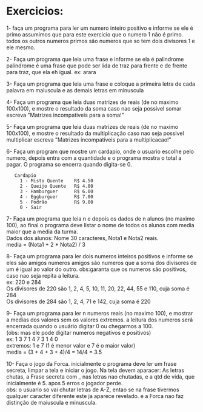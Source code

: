 # Exercicios:

1- faça um programa para ler um numero inteiro positivo e informe se ele é primo
   assumimos que para este exercicio que o numero 1 não é primo.
   todos os outros numeros primos são numeros que so tem dois divisores 1 e ele mesmo.

2- Faça um programa que leia uma frase e informe se ela é palindrome
   palindrome é uma frase que pode ser lida de traz para frente e de frente para traz, que ela eh igual.
   ex: arara

3- Faça um programa que leia uma frase e coloque a primeira letra de cada palavra em maiuscula e as 
   demais letras em minuscula

4- Faça um programa que leia duas matrizes de reais (de no maximo 100x100), e mostre o resultado da soma
   caso nao seja possivel somar escreva "Matrizes incompativeis para a soma!" 

5- Faça um programa que leia duas matrizes de reais (de no maximo 100x100), e mostre o resultado da multiplicação 
   caso nao seja possivel multiplicar escreva "Matrizes incompativeis para a multiplicacao!"   
     
6- Faça um program que mostre um cardapio, onde o usuario escolhe pelo numero, depois entra com a quantidade
   e o programa mostra o total a pagar. O programa so encerra quando digita-se 0.  
~~~
   Cardapio  
     1 - Misto Quente    R$ 4.50
     2 - Queijo Quente   R$ 4.00
     3 - Hamburguer      R$ 6.00
     4 - Eggburguer      R$ 7.00
     5 - Podrão          R$ 9.00
     0 - Sair
~~~
7- Faça um programa que leia n e depois os dados de n alunos (no maximo 100), 
   ao final o programa deve listar o nome de todos os alunos com media maior que a media da turma.  
   Dados dos alunos: Nome 30 caracteres, Nota1 e Nota2 reais.  
                     media = (Nota1 + 2 * Nota2) / 3  

8- Faça um programa para ler dois numeros inteiros positivos e informe se eles são amigos
   numeros amigos são numeros que a soma dos divisores de um é igual ao valor do outro.
   obs:garanta que os numeros são positivos, caso nao seja repita a leitura.  
   ex: 220 e 284  
      Os divisores de 220 são 1, 2, 4, 5, 10, 11, 20, 22, 44, 55 e 110, cuja soma é 284  
      Os divisores de 284 são 1, 2, 4, 71 e 142, cuja soma é 220  

9- Faça um programa para ler n numeros reais (no maximo 100), e mostrar a medias dos valores sem os valores extremos.
   a leitura dos numeros será encerrada quando o usuário digitar 0 ou chegarmos a 100.   
   (obs: mas ele pode digitar numeros negativos e positivos)  
   ex: 1 3 7 1 4 7 3 1 4 0  
    extremos: 1 e 7  (1 é menor valor e 7 é o maior valor)  
    media = (3 + 4 + 3 + 4)/4 = 14/4 = 3.5  

   
10- Faça o jogo da Forca. 
    inicialmente o programa deve ler um frase secreta, limpar a tela e iniciar o jogo. 
    Na tela devem aparacer: As letras chutas, a Frase secreta com _ nas letras nao chutadas, e a qtd de vida, que inicialmente é 5.
    apos 5 erros o jogador perde.  
    obs: o usuario so vai chutar letras de A-Z, entao se na frase tivermos qualquer caracter diferente este ja aparece revelado.
         e a Forca nao faz distinção de maiuscula e minuscula.  
  
